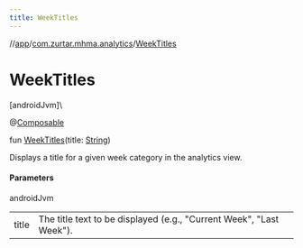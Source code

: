 ```yaml
---
title: WeekTitles
---
```

//[app](../../index.html)/[com.zurtar.mhma.analytics](index.html)/[WeekTitles](-week-titles.html)



# WeekTitles



[androidJvm]\




@[Composable](https://developer.android.com/reference/kotlin/androidx/compose/runtime/Composable.html)



fun [WeekTitles](-week-titles.html)(title: [String](https://kotlinlang.org/api/core/kotlin-stdlib/kotlin/-string/index.html))



Displays a title for a given week category in the analytics view.



#### Parameters


androidJvm

| | |
|---|---|
| title | The title text to be displayed (e.g., &quot;Current Week&quot;, &quot;Last Week&quot;). |



